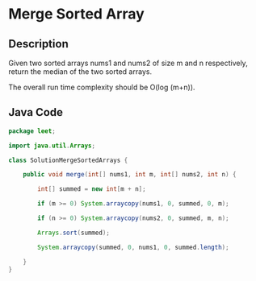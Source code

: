 # Merge Sorted Array

## Description
Given two sorted arrays nums1 and nums2 of size m and n respectively, return the median of the two sorted arrays.

The overall run time complexity should be O(log (m+n)).
## Java Code
```java
package leet;

import java.util.Arrays;

class SolutionMergeSortedArrays {

    public void merge(int[] nums1, int m, int[] nums2, int n) {

        int[] summed = new int[m + n];

        if (m >= 0) System.arraycopy(nums1, 0, summed, 0, m);

        if (n >= 0) System.arraycopy(nums2, 0, summed, m, n);

        Arrays.sort(summed);

        System.arraycopy(summed, 0, nums1, 0, summed.length);

    }
}
